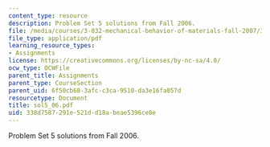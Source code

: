```yaml
---
content_type: resource
description: Problem Set 5 solutions from Fall 2006.
file: /media/courses/3-032-mechanical-behavior-of-materials-fall-2007/338d7587291e521dd18abeae5396ce8e_sol5_06.pdf
file_type: application/pdf
learning_resource_types:
- Assignments
license: https://creativecommons.org/licenses/by-nc-sa/4.0/
ocw_type: OCWFile
parent_title: Assignments
parent_type: CourseSection
parent_uid: 6f50cb68-3afc-c3ca-9510-da3e16fa057d
resourcetype: Document
title: sol5_06.pdf
uid: 338d7587-291e-521d-d18a-beae5396ce8e
---
```

Problem Set 5 solutions from Fall 2006.